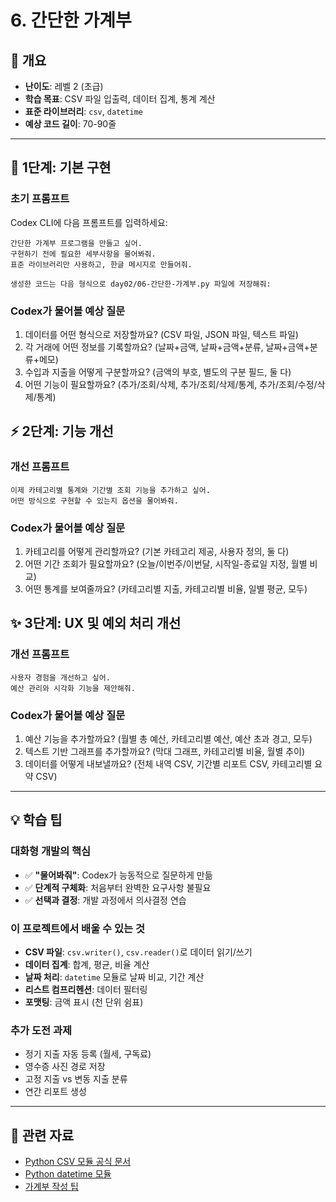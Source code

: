 # 6. 간단한 가계부

## 📌 개요

- **난이도**: 레벨 2 (초급)
- **학습 목표**: CSV 파일 입출력, 데이터 집계, 통계 계산
- **표준 라이브러리**: `csv`, `datetime`
- **예상 코드 길이**: 70-90줄

---

## 🚀 1단계: 기본 구현

### 초기 프롬프트

Codex CLI에 다음 프롬프트를 입력하세요:

```
간단한 가계부 프로그램을 만들고 싶어.
구현하기 전에 필요한 세부사항을 물어봐줘.
표준 라이브러리만 사용하고, 한글 메시지로 만들어줘.

생성한 코드는 다음 형식으로 day02/06-간단한-가계부.py 파일에 저장해줘:
```

### Codex가 물어볼 예상 질문

1. 데이터를 어떤 형식으로 저장할까요? (CSV 파일, JSON 파일, 텍스트 파일)
2. 각 거래에 어떤 정보를 기록할까요? (날짜+금액, 날짜+금액+분류, 날짜+금액+분류+메모)
3. 수입과 지출을 어떻게 구분할까요? (금액의 부호, 별도의 구분 필드, 둘 다)
4. 어떤 기능이 필요할까요? (추가/조회/삭제, 추가/조회/삭제/통계, 추가/조회/수정/삭제/통계)

## ⚡ 2단계: 기능 개선

### 개선 프롬프트

```
이제 카테고리별 통계와 기간별 조회 기능을 추가하고 싶어.
어떤 방식으로 구현할 수 있는지 옵션을 물어봐줘.
```

### Codex가 물어볼 예상 질문

1. 카테고리를 어떻게 관리할까요? (기본 카테고리 제공, 사용자 정의, 둘 다)
2. 어떤 기간 조회가 필요할까요? (오늘/이번주/이번달, 시작일-종료일 지정, 월별 비교)
3. 어떤 통계를 보여줄까요? (카테고리별 지출, 카테고리별 비율, 일별 평균, 모두)

## ✨ 3단계: UX 및 예외 처리 개선

### 개선 프롬프트

```
사용자 경험을 개선하고 싶어.
예산 관리와 시각화 기능을 제안해줘.
```

### Codex가 물어볼 예상 질문

1. 예산 기능을 추가할까요? (월별 총 예산, 카테고리별 예산, 예산 초과 경고, 모두)
2. 텍스트 기반 그래프를 추가할까요? (막대 그래프, 카테고리별 비율, 월별 추이)
3. 데이터를 어떻게 내보낼까요? (전체 내역 CSV, 기간별 리포트 CSV, 카테고리별 요약 CSV)

---

## 💡 학습 팁

### 대화형 개발의 핵심

- ✅ **"물어봐줘"**: Codex가 능동적으로 질문하게 만듦
- ✅ **단계적 구체화**: 처음부터 완벽한 요구사항 불필요
- ✅ **선택과 결정**: 개발 과정에서 의사결정 연습

### 이 프로젝트에서 배울 수 있는 것

- **CSV 파일**: `csv.writer()`, `csv.reader()`로 데이터 읽기/쓰기
- **데이터 집계**: 합계, 평균, 비율 계산
- **날짜 처리**: `datetime` 모듈로 날짜 비교, 기간 계산
- **리스트 컴프리헨션**: 데이터 필터링
- **포맷팅**: 금액 표시 (천 단위 쉼표)

### 추가 도전 과제

- 정기 지출 자동 등록 (월세, 구독료)
- 영수증 사진 경로 저장
- 고정 지출 vs 변동 지출 분류
- 연간 리포트 생성

---

## 🔗 관련 자료

- [Python CSV 모듈 공식 문서](https://docs.python.org/ko/3/library/csv.html)
- [Python datetime 모듈](https://docs.python.org/ko/3/library/datetime.html)
- [가계부 작성 팁](https://ko.wikipedia.org/wiki/%EA%B0%80%EA%B3%84%EB%B6%80)
